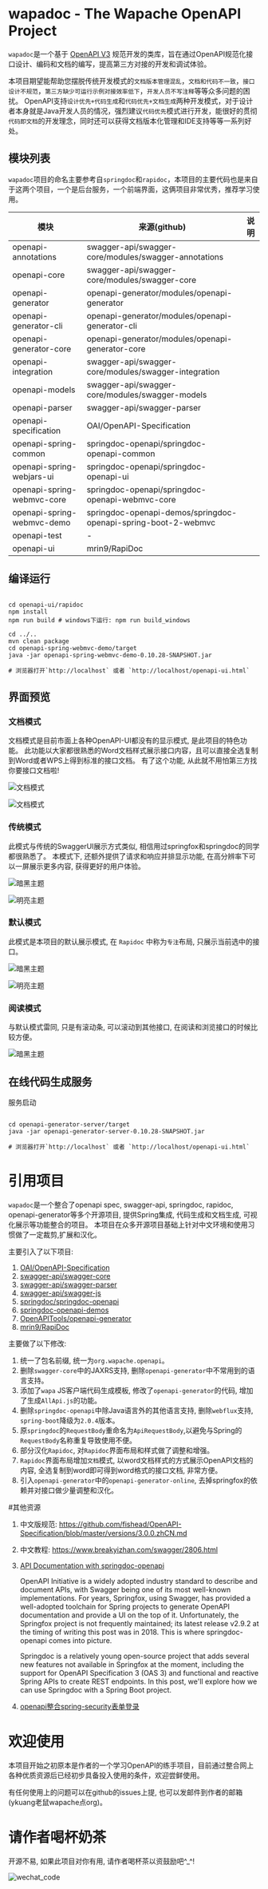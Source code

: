 # wapadoc - The Wapache OpenAPI Project

`wapadoc`是一个基于 [OpenAPI V3](https://github.com/OAI/OpenAPI-Specification) 规范开发的类库，旨在通过OpenAPI规范化接口设计、编码和文档的编写，提高第三方对接的开发和调试体验。

本项目期望能帮助您摆脱传统开发模式的`文档版本管理混乱`，`文档和代码不一致`，`接口设计不规范`，`第三方缺少可运行示例对接效率低下`，`开发人员不写注释`等等众多问题的困扰。
OpenAPI支持`设计优先+代码生成`和`代码优先+文档生成`两种开发模式，对于设计者本身就是Java开发人员的情况，强烈建议`代码优先`模式进行开发，能很好的贯彻`代码即文档`的开发理念，同时还可以获得文档版本化管理和IDE支持等等一系列好处。

## 模块列表

`wapadoc`项目的命名主要参考自`springdoc`和`rapidoc`，本项目的主要代码也是来自于这两个项目，一个是后台服务，一个前端界面，这俩项目非常优秀，推荐学习使用。

| 模块                       | 来源(github)                                                  | 说明 |
| -------------------------- | ------------------------------------------------------------ | ---- |
| openapi-annotations        | swagger-api/swagger-core/modules/swagger-annotations         |      |
| openapi-core               | swagger-api/swagger-core/modules/swagger-core                |      |
| openapi-generator          | openapi-generator/modules/openapi-generator                  |      |
| openapi-generator-cli      | openapi-generator/modules/openapi-generator-cli              |      |
| openapi-generator-core     | openapi-generator/modules/openapi-generator-core             |      |
| openapi-integration        | swagger-api/swagger-core/modules/swagger-integration         |      |
| openapi-models             | swagger-api/swagger-core/modules/swagger-models              |      |
| openapi-parser             | swagger-api/swagger-parser                                   |      |
| openapi-specification      | OAI/OpenAPI-Specification                                    |      |
| openapi-spring-common      | springdoc-openapi/springdoc-openapi-common                   |      |
| openapi-spring-webjars-ui  | springdoc-openapi/springdoc-openapi-ui                       |      |
| openapi-spring-webmvc-core | springdoc-openapi/springdoc-openapi-webmvc-core              |      |
| openapi-spring-webmvc-demo | springdoc-openapi-demos/springdoc-openapi-spring-boot-2-webmvc |      |
| openapi-test               | -                                                            |      |
| openapi-ui                 | mrin9/RapiDoc                                                |      |

## 编译运行

```shell script

cd openapi-ui/rapidoc
npm install
npm run build # windows下运行: npm run build_windows

cd ../..
mvn clean package
cd openapi-spring-webmvc-demo/target
java -jar openapi-spring-webmvc-demo-0.10.28-SNAPSHOT.jar

# 浏览器打开`http://localhost` 或者 `http://localhost/openapi-ui.html`

```

## 界面预览

### 文档模式

文档模式是目前市面上各种OpenAPI-UI都没有的显示模式, 是此项目的特色功能。
此功能以大家都很熟悉的Word文档样式展示接口内容，且可以直接全选复制到Word或者WPS上得到标准的接口文档。
有了这个功能, 从此就不用怕第三方找你要接口文档啦!

![文档模式](docs/images/openapi-ui-document-mode.jpg)

![文档模式](docs/images/openapi-ui-document-mode-2.jpg)

### 传统模式

此模式与传统的SwaggerUI展示方式类似, 相信用过springfox和springdoc的同学都很熟悉了。
本模式下, 还额外提供了请求和响应并排显示功能, 在高分辨率下可以一屏展示更多内容, 获得更好的用户体验。

![暗黑主题](docs/images/openapi-ui-list-mode-dark.jpg)

![明亮主题](docs/images/openapi-ui-list-mode-light.jpg)

### 默认模式

此模式是本项目的默认展示模式, 在 `Rapidoc` 中称为`专注`布局, 只展示当前选中的接口。

![暗黑主题](docs/images/openapi-ui-dark.jpg)

![明亮主题](docs/images/openapi-ui-light.jpg)

### 阅读模式

与默认模式雷同, 只是有滚动条, 可以滚动到其他接口, 在阅读和浏览接口的时候比较方便。

![暗黑主题](docs/images/openapi-ui-read-mode-dark.jpg)

## 在线代码生成服务

服务启动

```

cd openapi-generator-server/target
java -jar openapi-generator-server-0.10.28-SNAPSHOT.jar

# 浏览器打开`http://localhost` 或者 `http://localhost/openapi-ui.html`

```

# 引用项目

`wapadoc`是一个整合了openapi spec, swagger-api, springdoc, rapidoc, openapi-generator等多个开源项目, 提供Spring集成, 代码生成和文档生成, 可视化展示等功能整合的项目。 
本项目在众多开源项目基础上针对中文环境和使用习惯做了一定裁剪,扩展和汉化。

主要引入了以下项目:

1. [OAI/OpenAPI-Specification](https://github.com/OAI/OpenAPI-Specification)
2. [swagger-api/swagger-core](https://github.com/https://github.com/swagger-api/swagger-core)
3. [swagger-api/swagger-parser](https://github.com/swagger-api/swagger-parser)
4. [swagger-api/swagger-js](https://github.com/swagger-api/swagger-js)
5. [springdoc/springdoc-openapi](https://github.com/springdoc/springdoc-openapi)
6. [springdoc-openapi-demos](https://github.com/springdoc/springdoc-openapi-demos)
7. [OpenAPITools/openapi-generator](https://github.com/OpenAPITools/openapi-generator)
8. [mrin9/RapiDoc](https://github.com/mrin9/RapiDoc)

主要做了以下修改:

1. 统一了包名前缀, 统一为`org.wapache.openapi`。
2. 删除`swagger-core`中的JAXRS支持, 删除`openapi-generator`中不常用到的语言支持。
3. 添加了`wapa` JS客户端代码生成模板, 修改了`openapi-generator`的代码, 增加了生成`AllApi.js`的功能。
4. 删除`springdoc-openapi`中除Java语言外的其他语言支持, 删除`webflux`支持, `spring-boot`降级为`2.0.4`版本。
5. 原`springdoc`的`RequestBody`重命名为`ApiRequestBody`,以避免与Spring的`RequestBody`名称重复导致使用不便。
6. 部分汉化`Rapidoc`, 对`Rapidoc`界面布局和样式做了调整和增强。
7. `Rapidoc`界面布局增加`文档`模式, 以word文档样式的方式展示OpenAPI文档的内容, 全选复制到word即可得到word格式的接口文档, 非常方便。 
8. 引入`openapi-generator`中的`openapi-generator-online`, 去掉springfox的依赖并对接口做少量调整和汉化。


#其他资源

1. 中文版规范: https://github.com/fishead/OpenAPI-Specification/blob/master/versions/3.0.0.zhCN.md

2. 中文教程: https://www.breakyizhan.com/swagger/2806.html

3. [API Documentation with springdoc-openapi](https://mflash.dev/blog/2020/06/27/api-documentation-with-springdoc-openapi/)

    OpenAPI Initiative is a widely adopted industry standard to describe and document APIs, with Swagger being one of its most well-known implementations. For years, Springfox, using Swagger, has provided a well-adopted toolchain for Spring projects to generate OpenAPI documentation and provide a UI on the top of it. Unfortunately, the Springfox project is not frequently maintained; its latest release v2.9.2 at the timing of writing this post was in 2018. This is where springdoc-openapi comes into picture.

    Springdoc is a relatively young open-source project that adds several new features not available in Springfox at the moment, including the support for OpenAPI Specification 3 (OAS 3) and functional and reactive Spring APIs to create REST endpoints. In this post, we'll explore how we can use Springdoc with a Spring Boot project.

4. [openapi整合spring-security表单登录](https://waynestalk.com/spring-security-form-login-jpa-springdoc-explained/)

# 欢迎使用

本项目开始之初原本是作者的一个学习OpenAPI的练手项目，目前通过整合网上各种优质资源后已经初步具备投入使用的条件，欢迎尝鲜使用。

有任何使用上的问题可以在github的issues上提, 也可以发邮件到作者的邮箱(ykuang老鼠wapache点org)。

# 请作者喝杯奶茶

开源不易, 如果此项目对你有用, 请作者喝杯茶以资鼓励吧\^_\^!

![wechat_code](docs/images/wechat_code.jpg)

